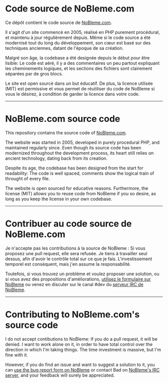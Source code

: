 Code source de NoBleme.com
====================

Ce dépôt contient le code source de [NoBleme.com](http://nobleme.com).

Il s'agit d'un site commencé en 2005, réalisé en PHP purement procédural, et maintenu à jour régulièrement depuis. Même si le code source a été modernisé tout du long du développement, son cœur est basé sur des techniques anciennes, datant de l'époque de sa création.

Malgré son âge, la codebase a été designée depuis le début pour être lisible: Le code est aéré, il y a des commentaires un peu partout expliquant les cheminements logiques, et les sections des fichiers sont clairement séparées par de gros blocs.

Le site est open sourcé dans un but éducatif. De plus, la licence utilisée (MIT) est permissive et vous permet de réutiliser du code de NoBleme si vous le désirez, à condition de garder la licence dans votre code.

- - -

NoBleme.com source code
====================

This repository contains the source code of [NoBleme.com](http://nobleme.com).

The website was started in 2005, developed in purely procedural PHP, and maintained regularly since. Even though its source code has been modernized throughout the development process, its heart still relies on ancient technology, dating back from its creation.

Despite its age, the codebase has been designed from the start for readability: The code is well spaced, comments show the logical train of throught of every file.

The website is open sourced for educative reasons. Furthermore, the license (MIT) allows you to reuse code from NoBleme if you so desire, as long as you keep the license in your own codebase.

- - -

Contribuer au code source de NoBleme.com
====================

Je n'accepte pas les contributions à la source de NoBleme : Si vous proposez une pull request, elle sera refusée. Je tiens à travailler seul dessus, afin d'avoir le contrôle total sur ce que je fais. L'investissement temporel est conséquent, mais j'en assume la responsabilité.

Toutefois, si vous trouvez un problème et voulez proposer une solution, ou si vous avez des propositions d'améliorations, [utilisez le formulaire sur NoBleme](http://nobleme.com/pages/todo/request) ou venez en discuter sur le canal #dev du [serveur IRC de NoBleme](http://nobleme.com/pages/irc/index).

- - -

Contributing to NoBleme.com's source code
====================

I do not accept contibutions to NoBleme: If you do a pull request, it will be denied. I want to work alone on it, in order to have total control over the direction in which I'm taking things. The time investment is massive, but I'm fine with it.

However, if you do find an issue and want to suggest a solution to it, you can [use the bug report form on NoBleme](http://nobleme.com/pages/todo/request) or contact Bad on [NoBleme's IRC server](http://nobleme.com/pages/irc/index), and your feedback will surely be appreciated.